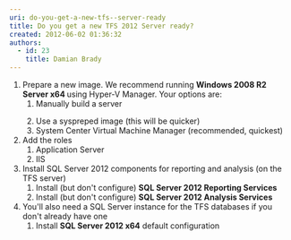 ```yaml
---
uri: do-you-get-a-new-tfs--server-ready
title: Do you get a new TFS 2012 Server ready?
created: 2012-06-02 01:36:32
authors:
  - id: 23
    title: Damian Brady
---
```





<span class='intro'> <ol><li>Prepare a new image. We recommend running <strong>Windows 2008 R2 Server x64 </strong>using Hyper-V Manager. Your options are&#58; <ol><li>Manually build a server </li>
<li>Use a&#160;syspreped image (this will be quicker)</li>
<li>System Center Virtual Machine Manager (recommended, quickest)</li></ol></li>
<li>Add the roles <ol><li>Application Server </li>
<li>IIS</li></ol></li>
<li>Install SQL Server 2012 components for reporting and analysis (on the TFS server) <ol><li>Install (but don't configure) <strong>SQL Server 2012 Reporting Services</strong></li>
<li>Install (but don't configure) <strong>SQL Server 2012 Analysis Services</strong></li></ol></li>
<li>You'll also need a SQL Server instance for the TFS databases if you don't already have one <ol><li>Install <strong>SQL Server 2012 x64</strong> default configuration</li></ol></li></ol> </span>




